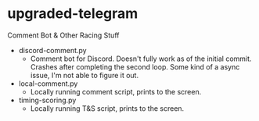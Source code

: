 # upgraded-telegram
Comment Bot &amp; Other Racing Stuff

* discord-comment.py
  - Comment bot for Discord. Doesn't fully work as of the initial commit. Crashes after completing the second loop. Some kind of a async issue, I'm not able to figure it out.
* local-comment.py  
  - Locally running comment script, prints to the screen.
* timing-scoring.py
  - Locally running T&S script, prints to the screen.
